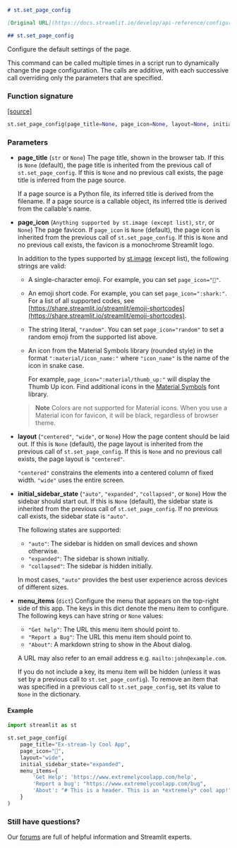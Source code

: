 ```markdown
# st.set_page_config

[Original URL](https://docs.streamlit.io/develop/api-reference/configuration/st.set_page_config)

## st.set_page_config
```


Configure the default settings of the page.

This command can be called multiple times in a script run to dynamically change the page configuration. The calls are additive, with each successive call overriding only the parameters that are specified.

### Function signature
[[source]](https://github.com/streamlit/streamlit/blob/1.50.0/lib/streamlit/commands/page_config.py#L112 "View st.set_page_config source code on GitHub")

```python
st.set_page_config(page_title=None, page_icon=None, layout=None, initial_sidebar_state=None, menu_items=None)
```

### Parameters

*   **page_title** (`str` or `None`)
    The page title, shown in the browser tab. If this is `None` (default), the page title is inherited from the previous call of `st.set_page_config`. If this is `None` and no previous call exists, the page title is inferred from the page source.

    If a page source is a Python file, its inferred title is derived from the filename. If a page source is a callable object, its inferred title is derived from the callable's name.

*   **page_icon** (`Anything supported by st.image (except list)`, `str`, or `None`)
    The page favicon. If `page_icon` is `None` (default), the page icon is inherited from the previous call of `st.set_page_config`. If this is `None` and no previous call exists, the favicon is a monochrome Streamlit logo.

    In addition to the types supported by [st.image](https://docs.streamlit.io/develop/api-reference/media/st.image) (except list), the following strings are valid:

    *   A single-character emoji. For example, you can set `page_icon="🦈"`.
    *   An emoji short code. For example, you can set `page_icon=":shark:"`. For a list of all supported codes, see [https://share.streamlit.io/streamlit/emoji-shortcodes](https://share.streamlit.io/streamlit/emoji-shortcodes).
    *   The string literal, `"random"`. You can set `page_icon="random"` to set a random emoji from the supported list above.
    *   An icon from the Material Symbols library (rounded style) in the format `":material/icon_name:"` where `"icon_name"` is the name of the icon in snake case.

        For example, `page_icon=":material/thumb_up:"` will display the Thumb Up icon. Find additional icons in the [Material Symbols](https://fonts.google.com/icons?icon.set=Material+Symbols&icon.style=Rounded) font library.

    > **Note**
    > Colors are not supported for Material icons. When you use a Material icon for favicon, it will be black, regardless of browser theme.

*   **layout** (`"centered"`, `"wide"`, or `None`)
    How the page content should be laid out. If this is `None` (default), the page layout is inherited from the previous call of `st.set_page_config`. If this is `None` and no previous call exists, the page layout is `"centered"`.

    `"centered"` constrains the elements into a centered column of fixed width. `"wide"` uses the entire screen.

*   **initial_sidebar_state** (`"auto"`, `"expanded"`, `"collapsed"`, or `None`)
    How the sidebar should start out. If this is `None` (default), the sidebar state is inherited from the previous call of `st.set_page_config`. If no previous call exists, the sidebar state is `"auto"`.

    The following states are supported:

    *   `"auto"`: The sidebar is hidden on small devices and shown otherwise.
    *   `"expanded"`: The sidebar is shown initially.
    *   `"collapsed"`: The sidebar is hidden initially.

    In most cases, `"auto"` provides the best user experience across devices of different sizes.

*   **menu_items** (`dict`)
    Configure the menu that appears on the top-right side of this app. The keys in this dict denote the menu item to configure. The following keys can have string or `None` values:

    *   `"Get help"`: The URL this menu item should point to.
    *   `"Report a Bug"`: The URL this menu item should point to.
    *   `"About"`: A markdown string to show in the About dialog.

    A URL may also refer to an email address e.g. `mailto:john@example.com`.

    If you do not include a key, its menu item will be hidden (unless it was set by a previous call to `st.set_page_config`). To remove an item that was specified in a previous call to `st.set_page_config`, set its value to `None` in the dictionary.

#### Example

```python
import streamlit as st

st.set_page_config(
    page_title="Ex-stream-ly Cool App",
    page_icon="🧊",
    layout="wide",
    initial_sidebar_state="expanded",
    menu_items={
        'Get Help': 'https://www.extremelycoolapp.com/help',
        'Report a bug': "https://www.extremelycoolapp.com/bug",
        'About': "# This is a header. This is an *extremely* cool app!"
    }
)
```

### Still have questions?

Our [forums](https://discuss.streamlit.io) are full of helpful information and Streamlit experts.